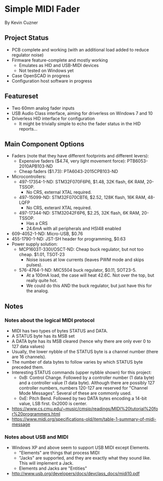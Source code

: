 # Simple MIDI Fader

By Kevin Cuzner

## Project Status

 * PCB complete and working (with an additional load added to reduce regulator noise)
 * Firmware feature-complete and mostly working
   * Emulates as HID and USB-MIDI devices
   * Not tested on Windows yet
 * Case OpenSCAD in progress
 * Configuration host software in progress

## Featureset

 * Two 60mm analog fader inputs
 * USB Audio Class interface, aiming for driverless on Windows 7 and 10
 * Driverless HID interface for configuration
   * It might be trivially simple to echo the fader status in the HID reports...

## Main Component Options

 * Faders (note that they have different footprints and different levers):
   * Expensive faders ($4.74, very light movement force): PTB6053-2010APB103-ND
   * Cheap faders ($1.73): PTA6043-2015CPB103-ND
 * Microcontrollers:
   * 497-17354-1-ND: STM32F070F6P6, $1.48, 32K flash, 6K RAM, 20-TSSOP.
     * No CRS, external XTAL required.
   * 497-15099-ND: STM32F070CBT6, $2.52, 128K flash, 16K RAM, 48-LQFP
     * No CRS, exteranl XTAL required.
   * 497-17344-ND: STM32042F6P6, $2.25, 32K flash, 6K RAM, 20-TSSOP.
     * Has a CRS
     * 24.6mA with all peripherals and HSI48 enabled
 * 609-4052-1-ND: Micro-USB, $0.76
 * 455-1790-1-ND: JST-SH header for programming, $0.63
 * Power supply solution:
   * MCP1603T-330I/OSCT-ND: Cheap buck regulator, but not too cheap. $1.01,
     TSOT-23
     * Noise issues at low currents (leaves PWM mode and skips pulses).
   * 576-4764-1-ND: MIC5504 buck regulator, $0.11, SOT23-5.
     * At a 100mA load, the case will heat 42.6C. Not over the top, but really
       quite hot.
     * We could do this AND the buck regulator, but just have this for the
       analog.

## Notes

### Notes about the logical MIDI protocol

 * MIDI has two types of bytes STATUS and DATA.
 * A STATUS byte has its MSB set
 * A DATA byte has its MSB cleared (hence why there are only ever 0 to 127 data
   values)
 * Usually, the lower nybble of the STATUS byte is a channel number (there are
   16 channels).
 * The number of data bytes to follow varies by which STATUS byte preceded them.
 * Interesting STATUS commands (upper nybble shown) for this project:
   * 0xB: Control Change. Followed by a controller number (1 data byte) and a
     controller value (1 data byte). Although there are possibly 127 controller
     numbers, numbers 120-127 are reserved for "Channel Mode Messages". Several
     of these are commonly used.
   * 0xE: Pitch Bend. Followed by two DATA bytes encoding a 14-bit value, LSB
     first. 0x2000 is center.
 * https://www.cs.cmu.edu/~music/cmsip/readings/MIDI%20tutorial%20for%20programmers.html
 * https://www.midi.org/specifications-old/item/table-1-summary-of-midi-message

### Notes about USB and MIDI

 * Windows XP and above seem to support USB MIDI except Elements.
   * "Elements" are things that process MIDI
   * "Jacks" are supported, and they are exactly what they sound like. This will
     implement a Jack.
   * Elements and Jacks are "Entities"
 * http://www.usb.org/developers/docs/devclass_docs/midi10.pdf


